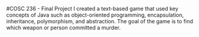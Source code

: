 #COSC 236 - Final Project
I created a text-based game that used key concepts of Java such as object-oriented programming, encapsulation, inheritance, polymorphism, and abstraction. The goal of the game is to find which weapon or person committed a murder.
